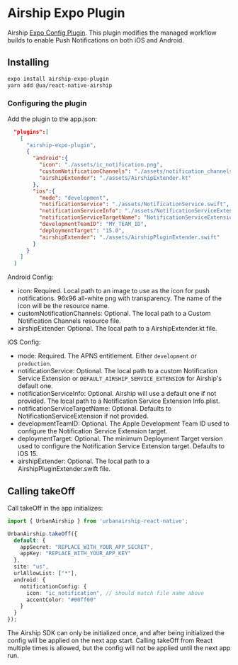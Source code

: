 # Airship Expo Plugin

Airship [Expo Config Plugin](https://docs.expo.dev/guides/config-plugins/). This plugin modifies the managed workflow builds to enable Push Notifications on both iOS and Android.

## Installing

```sh
expo install airship-expo-plugin
yarn add @ua/react-native-airship
```

### Configuring the plugin

Add the plugin to the app.json:

```json
  "plugins":[
    [
      "airship-expo-plugin",
      {
        "android":{
          "icon": "./assets/ic_notification.png",
          "customNotificationChannels": "./assets/notification_channels.xml",
          "airshipExtender": "./assets/AirshipExtender.kt"
        },
        "ios":{
          "mode": "development",
          "notificationService": "./assets/NotificationService.swift",
          "notificationServiceInfo": "./assets/NotificationServiceExtension-Info.plist",
          "notificationServiceTargetName": "NotificationServiceExtension",
          "developmentTeamID": "MY_TEAM_ID",
          "deploymentTarget": "15.0",
          "airshipExtender": "./assets/AirshipPluginExtender.swift"
        }
      }
    ]
  ]
```

Android Config:
- icon: Required. Local path to an image to use as the icon for push notifications. 96x96 all-white png with transparency. The name of the icon will be the resource name.
- customNotificationChannels: Optional. The local path to a Custom Notification Channels resource file.
- airshipExtender: Optional. The local path to a AirshipExtender.kt file.

iOS Config:
- mode: Required. The APNS entitlement. Either `development` or `production`.
- notificationService: Optional. The local path to a custom Notification Service Extension or `DEFAULT_AIRSHIP_SERVICE_EXTENSION` for Airship's default one.
- notificationServiceInfo: Optional. Airship will use a default one if not provided. The local path to a Notification Service Extension Info.plist.
- notificationServiceTargetName: Optional. Defaults to NotificationServiceExtension if not provided.
- developmentTeamID: Optional. The Apple Development Team ID used to configure the Notification Service Extension target.
- deploymentTarget: Optional. The minimum Deployment Target version used to configure the Notification Service Extension target. Defaults to iOS 15.
- airshipExtender: Optional. The local path to a AirshipPluginExtender.swift file.

## Calling takeOff

Call takeOff in the app initializes:

```ts
import { UrbanAirship } from 'urbanairship-react-native';

UrbanAirship.takeOff({
  default: {
    appSecret: "REPLACE_WITH_YOUR_APP_SECRET",
    appKey: "REPLACE_WITH_YOUR_APP_KEY"
  },
  site: "us",
  urlAllowList: ["*"],
  android: {
    notificationConfig: {
      icon: "ic_notification", // should match file name above
      accentColor: "#00ff00"
    }
  }
});
```

The Airship SDK can only be initialized once, and after being initialized the config will be applied
on the next app start. Calling takeOff from React multiple times is allowed, but the config will not
be applied until the next app run.
